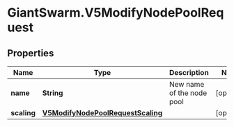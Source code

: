 # GiantSwarm.V5ModifyNodePoolRequest

## Properties

Name | Type | Description | Notes
------------ | ------------- | ------------- | -------------
**name** | **String** | New name of the node pool | [optional] 
**scaling** | [**V5ModifyNodePoolRequestScaling**](V5ModifyNodePoolRequestScaling.md) |  | [optional] 


